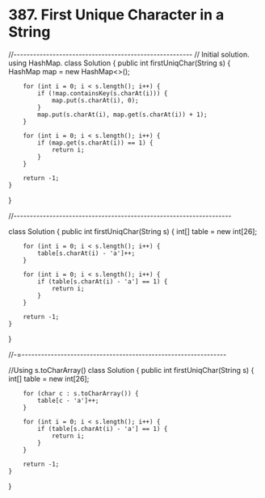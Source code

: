# 387. First Unique Character in a String

//------------------------------------------------------- // Initial solution. using HashMap. class Solution { public int firstUniqChar\(String s\) { HashMap map = new HashMap&lt;&gt;\(\);

```text
    for (int i = 0; i < s.length(); i++) {
        if (!map.containsKey(s.charAt(i))) {
            map.put(s.charAt(i), 0);
        }
        map.put(s.charAt(i), map.get(s.charAt(i)) + 1);
    }

    for (int i = 0; i < s.length(); i++) {
        if (map.get(s.charAt(i)) == 1) {
            return i;
        }
    }

    return -1;  
}
```

}

//-------------------------------------------------------------------

class Solution { public int firstUniqChar\(String s\) { int\[\] table = new int\[26\];

```text
    for (int i = 0; i < s.length(); i++) {
        table[s.charAt(i) - 'a']++;
    }

    for (int i = 0; i < s.length(); i++) {
        if (table[s.charAt(i) - 'a'] == 1) {
            return i;
        }
    }

    return -1;
}
```

}

//-=---------------------------------------------------------------

//Using s.toCharArray\(\) class Solution { public int firstUniqChar\(String s\) { int\[\] table = new int\[26\];

```text
    for (char c : s.toCharArray()) {
        table[c - 'a']++;
    }

    for (int i = 0; i < s.length(); i++) {
        if (table[s.charAt(i) - 'a'] == 1) {
            return i;
        }
    }

    return -1;
}
```

}

